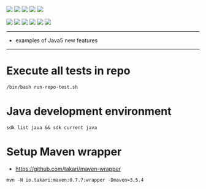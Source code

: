 ![](https://img.shields.io/badge/language-java-blue)
![](https://img.shields.io/badge/technology-java5-blue)
![](https://img.shields.io/badge/development%20year-2009-orange)
![](https://img.shields.io/badge/contributor-shijian%20su-purple)
![](https://img.shields.io/badge/license-MIT-lightgrey)

![](https://img.shields.io/github/languages/top/shijiansu/core-java-5-newfeatures)
![](https://img.shields.io/github/languages/count/shijiansu/core-java-5-newfeatures)
![](https://img.shields.io/github/languages/code-size/shijiansu/core-java-5-newfeatures)
![](https://img.shields.io/github/repo-size/shijiansu/core-java-5-newfeatures)
![](https://img.shields.io/github/last-commit/shijiansu/core-java-5-newfeatures?color=red)
![](https://github.com/shijiansu/core-java-5-newfeatures/workflows/ci%20build/badge.svg)

--------------------------------------------------------------------------------

- examples of Java5 new features

--------------------------------------------------------------------------------

# Execute all tests in repo

`/bin/bash run-repo-test.sh`

# Java development environment

`sdk list java && sdk current java`

# Setup Maven wrapper

- https://github.com/takari/maven-wrapper

`mvn -N io.takari:maven:0.7.7:wrapper -Dmaven=3.5.4`
